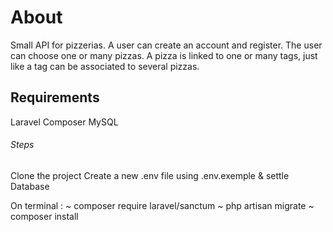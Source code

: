 
# About
Small API for pizzerias.
A user can create an account and register. The user can choose one or many pizzas. A pizza is linked to one or many tags, just like a tag can be associated to several pizzas.
## Requirements
Laravel
Composer
MySQL
###### Steps
Clone the project
Create a new .env file using .env.exemple & settle Database

On terminal :
~ composer require laravel/sanctum
~ php artisan migrate
~ composer install